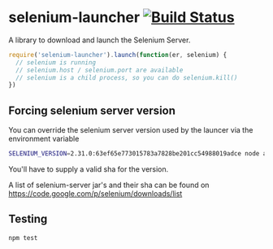 selenium-launcher [![Build Status](https://secure.travis-ci.org/daaku/nodejs-selenium-launcher.png)](http://travis-ci.org/daaku/nodejs-selenium-launcher)
=================

A library to download and launch the Selenium Server.

```javascript
require('selenium-launcher').launch(function(er, selenium) {
  // selenium is running
  // selenium.host / selenium.port are available
  // selenium is a child process, so you can do selenium.kill()
})
```

Forcing selenium server version
---

You can override the selenium server version used by the launcer
 via the environment variable

```bash
SELENIUM_VERSION=2.31.0:63ef65e773015783a7828be201cc54988019adce node app.js
```

You'll have to supply a valid sha for the version.

A list of selenium-server jar's and their sha can be found on
https://code.google.com/p/selenium/downloads/list


Testing
---

```sh
npm test
```
